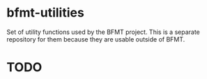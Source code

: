 # bfmt-utilities

Set of utility functions used by the BFMT project. This is a separate repository for them because they are usable outside of BFMT.

# TODO
